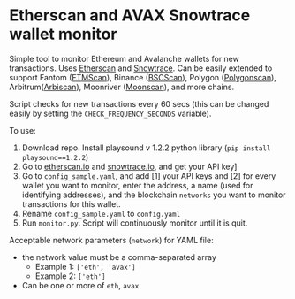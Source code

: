 # Etherscan and AVAX Snowtrace wallet monitor

Simple tool to monitor Ethereum and Avalanche wallets for new transactions. Uses [Etherscan](https://etherscan.io) and [Snowtrace](https://snowtrace.io). Can be easily extended to support Fantom ([FTMScan](https://ftmscan.com)), Binance ([BSCScan](https://bscscan.com)), Polygon ([Polygonscan](https://polygonscan.com)), Arbitrum([Arbiscan](https://arbiscan.io)), Moonriver ([Moonscan](https://moonriver.moonscan.io)), and more chains.

Script checks for new transactions every 60 secs (this can be changed easily by setting the `CHECK_FREQUENCY_SECONDS` variable).

To use:

1. Download repo. Install playsound v 1.2.2 python library (`pip install playsound==1.2.2`)  
2. Go to [etherscan.io](https://etherscan.io/apis) and [snowtrace.io](https://snowtrace.io/apis), and get your API key]
3. Go to `config_sample.yaml`, and add [1] your API keys and [2] for every wallet you want to monitor, enter the address, a name (used for identifying addresses), and the blockchain `networks` you want to monitor transactions for this wallet.
4. Rename `config_sample.yaml` to `config.yaml`
5. Run `monitor.py`. Script will continuously monitor until it is quit.

Acceptable network parameters (`network`) for YAML file:
* the network value must be a comma-separated array 
  * Example 1: `['eth', 'avax']`
  * Example 2: `['eth']`
* Can be one or more of `eth`, `avax`
